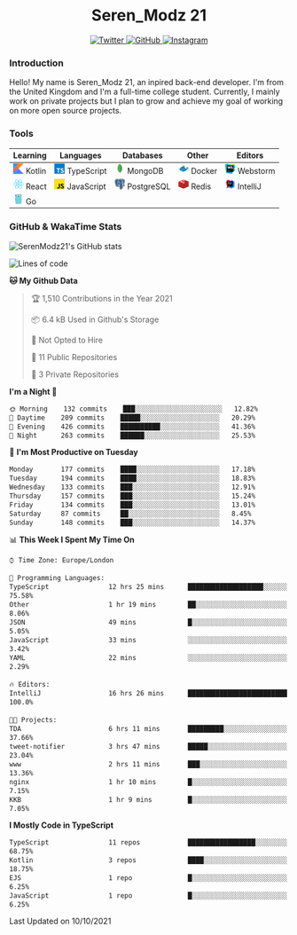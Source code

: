 <div align="center">
  <h1>Seren_Modz 21</h1>
  <a href="https://twitter.com/SerenModz21">
    <img alt="Twitter" src="https://img.shields.io/badge/twitter%20-%231DA1F2.svg?&style=for-the-badge&logo=Twitter&logoColor=white">
  </a>
  <a href="https://github.com/SerenModz21">
    <img alt="GitHub" src="https://img.shields.io/badge/github%20-%23121011.svg?&style=for-the-badge&logo=github&logoColor=white">
  </a>
  <a href="https://www.instagram.com/serenmodz21">
    <img alt="Instagram" src="https://img.shields.io/badge/instagram%20-%23E4405F.svg?&style=for-the-badge&logo=Instagram&logoColor=white">
  </a>
</div>

### Introduction

Hello! My name is Seren_Modz 21, an inpired back-end developer. I'm from the United Kingdom and I'm a full-time college student. Currently, I mainly work on private projects but I plan to grow and achieve my goal of working on more open source projects. 

### Tools

 **Learning**                                        | **Languages**                                               | **Databases**                                               | **Other**                                           | **Editors**                                                  
-----------------------------------------------------|-------------------------------------------------------------|-------------------------------------------------------------|-----------------------------------------------------|--------------------------------------------------------------
 <img width="19px" src="./assets/kotlin.svg"> Kotlin | <img width="19px" src="./assets/typescript.svg"> TypeScript | <img width="19px" src="./assets/mongodb.svg"> MongoDB       | <img width="19px" src="./assets/docker.svg"> Docker | <img width="19px" src="./assets/webstorm.svg"> Webstorm      
 <img width="19px" src="./assets/react.svg"> React   | <img width="19px" src="./assets/javascript.svg"> JavaScript | <img width="19px" src="./assets/postgresql.svg"> PostgreSQL | <img width="19px" src="./assets/redis.svg"> Redis   | <img width="19px" src="./assets/intellij-idea.svg"> IntelliJ
 <img width="19px" src="./assets/go.svg"> Go         |                                                             |                                                             |                                                     |                                                                                                               

### GitHub & WakaTime Stats

![SerenModz21's GitHub stats](https://github-readme-stats.vercel.app/api?username=SerenModz21&show_icons=true&theme=dark)

<!--START_SECTION:waka-->
![Lines of code](https://img.shields.io/badge/From%20Hello%20World%20I%27ve%20Written-38052%20lines%20of%20code-blue)

**🐱 My Github Data** 

> 🏆 1,510 Contributions in the Year 2021
 > 
> 📦 6.4 kB Used in Github's Storage 
 > 
> 🚫 Not Opted to Hire
 > 
> 📜 11 Public Repositories 
 > 
> 🔑 3 Private Repositories  
 > 
**I'm a Night 🦉** 

```text
🌞 Morning    132 commits    ███░░░░░░░░░░░░░░░░░░░░░░   12.82% 
🌆 Daytime    209 commits    █████░░░░░░░░░░░░░░░░░░░░   20.29% 
🌃 Evening    426 commits    ██████████░░░░░░░░░░░░░░░   41.36% 
🌙 Night      263 commits    ██████░░░░░░░░░░░░░░░░░░░   25.53%

```
📅 **I'm Most Productive on Tuesday** 

```text
Monday       177 commits    ████░░░░░░░░░░░░░░░░░░░░░   17.18% 
Tuesday      194 commits    ████░░░░░░░░░░░░░░░░░░░░░   18.83% 
Wednesday    133 commits    ███░░░░░░░░░░░░░░░░░░░░░░   12.91% 
Thursday     157 commits    ███░░░░░░░░░░░░░░░░░░░░░░   15.24% 
Friday       134 commits    ███░░░░░░░░░░░░░░░░░░░░░░   13.01% 
Saturday     87 commits     ██░░░░░░░░░░░░░░░░░░░░░░░   8.45% 
Sunday       148 commits    ███░░░░░░░░░░░░░░░░░░░░░░   14.37%

```


📊 **This Week I Spent My Time On** 

```text
⌚︎ Time Zone: Europe/London

💬 Programming Languages: 
TypeScript               12 hrs 25 mins      ███████████████████░░░░░░   75.58% 
Other                    1 hr 19 mins        ██░░░░░░░░░░░░░░░░░░░░░░░   8.06% 
JSON                     49 mins             █░░░░░░░░░░░░░░░░░░░░░░░░   5.05% 
JavaScript               33 mins             ░░░░░░░░░░░░░░░░░░░░░░░░░   3.42% 
YAML                     22 mins             ░░░░░░░░░░░░░░░░░░░░░░░░░   2.29%

🔥 Editors: 
IntelliJ                 16 hrs 26 mins      █████████████████████████   100.0%

🐱‍💻 Projects: 
TDA                      6 hrs 11 mins       █████████░░░░░░░░░░░░░░░░   37.66% 
tweet-notifier           3 hrs 47 mins       █████░░░░░░░░░░░░░░░░░░░░   23.04% 
www                      2 hrs 11 mins       ███░░░░░░░░░░░░░░░░░░░░░░   13.36% 
nginx                    1 hr 10 mins        █░░░░░░░░░░░░░░░░░░░░░░░░   7.15% 
KKB                      1 hr 9 mins         █░░░░░░░░░░░░░░░░░░░░░░░░   7.05%

```

**I Mostly Code in TypeScript** 

```text
TypeScript               11 repos            █████████████████░░░░░░░░   68.75% 
Kotlin                   3 repos             ████░░░░░░░░░░░░░░░░░░░░░   18.75% 
EJS                      1 repo              █░░░░░░░░░░░░░░░░░░░░░░░░   6.25% 
JavaScript               1 repo              █░░░░░░░░░░░░░░░░░░░░░░░░   6.25%

```



 Last Updated on 10/10/2021
<!--END_SECTION:waka-->
